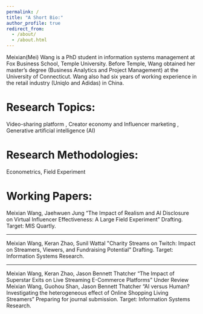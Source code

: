 ```yaml
---
permalink: /
title: "A Short Bio:"
author_profile: true
redirect_from: 
  - /about/
  - /about.html
---
```


Meixian(Mei) Wang is a PhD student in information systems management at Fox Business School, Temple University. Before Temple, Wang obtained her master’s degree (Business Analytics and Project Management) at the University of Connecticut. Wang also had six years of working experience in the retail industry (Uniqlo and Adidas) in China.

Research Topics:
======
Video-sharing platform ,
Creator economy and Influencer marketing ,
Generative artificial intelligence (AI)

Research Methodologies:
======
Econometrics,
Field Experiment

Working Papers:
======
Meixian Wang, Jaehwuen Jung “The Impact of Realism and AI Disclosure on Virtual Influencer Effectiveness: A Large Field Experiment”
Drafting. Target: MIS Quartly.

------
Meixian Wang, Keran Zhao, Sunil Wattal "Charity Streams on Twitch: Impact on Streamers, Viewers, and Fundraising Potential"
Drafting. Target: Information Systems Research.

------
Meixian Wang, Keran Zhao, Jason Bennett Thatcher “The Impact of Superstar Exits on Live Streaming E-Commerce Platforms”
Under Review
Meixian Wang, Guohou Shan, Jason Bennett Thatcher “AI versus Human? Investigating the heterogeneous effect of Online Shopping Living Streamers”
Preparing for journal submission. Target: Information Systems Research.

